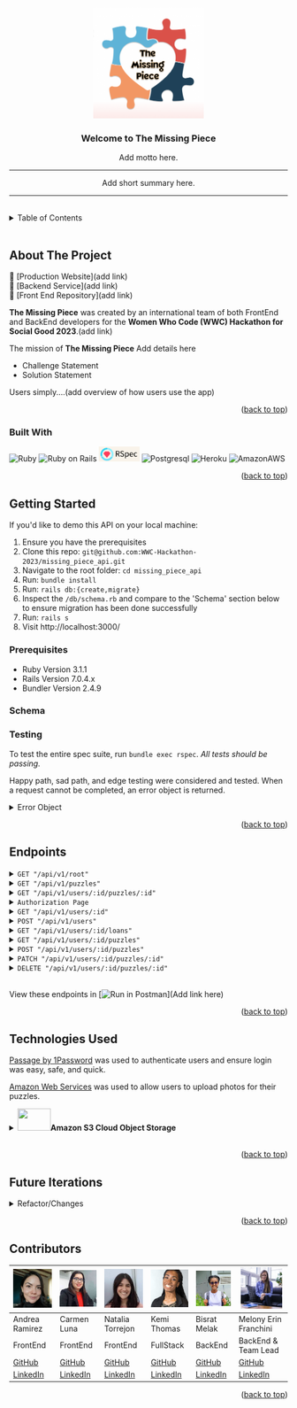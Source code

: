 
<!-- ReadMe -->
<a id="readme-top"></a>

<!-- Opening -->
<br />
<div align="center">
  <a href="https://github.com/WWC-Hackathon-2023/missing_piece_api">
    <img src=".github/the_missing_piece_logo.png" alt="Logo" width="200" height="200">
  </a>

<h3 align="center">Welcome to The Missing Piece</h3>
  <p align="center">
    Add motto here.
    <hr>
    Add short summary here.
  </p>
</div>
<hr>
<br>

<!-- TABLE OF CONTENTS -->
<details>
  <summary>Table of Contents</summary>
  <ol>
    <li>
      <a href="#about-the-project">About The Project</a>
      <ul>
        <li><a href="#built-with">Built With</a></li>
      </ul>
    </li>
    <li>
      <a href="#getting-started">Getting Started</a>
      <ul>
        <li><a href="#prerequisites">Prerequisites</a></li>
        <li><a href="#schema">Schema</a></li>
        <li><a href="#testing">Testing</a></li>
      </ul>
    </li>
    <li><a href="#endpoints">Endpoints</a></li>
    <!-- <li><a href="#apis">APIs Used</a></li> -->
    <li><a href="#technologies">Other Technologies Used</a></li>
    <li><a href="#contact">Contributors</a></li>
    <li><a href="#refactor">Future Iterations</a></li>
  </ol>
</details>
<br>

<!-- ABOUT THE PROJECT -->
## About The Project

   💜  [Production Website](add link)
   <br>
   💜  [Backend Service](add link)
   <br>
   💜  [Front End Repository](add link)
   <br>
   <!-- * [Video Presentation]() -->


  **The Missing Piece** was created by an international team of both FrontEnd and BackEnd developers for the **Women Who Code (WWC) Hackathon for Social Good 2023**.(add link)

  The mission of **The Missing Piece** Add details here
  - Challenge Statement
  - Solution Statement

  Users simply....(add overview of how users use the app)


<p align="right">(<a href="#readme-top">back to top</a>)</p>

<!-- Built With -->
### Built With

![Ruby](https://img.shields.io/badge/Ruby-CC342D?style=for-the-badge&logo=ruby&logoColor=white) 
![Ruby on Rails](https://img.shields.io/badge/Ruby_on_Rails-CC0000?style=for-the-badge&logo=ruby-on-rails&logoColor=white) 
<img src=".github/rspec_badge.jpg" alt="Rspec Badge" height="27">
![Postgresql](https://img.shields.io/badge/PostgreSQL-316192?style=for-the-badge&logo=postgresql&logoColor=white)
![Heroku](https://img.shields.io/badge/Heroku-430098?style=for-the-badge&logo=heroku&logoColor=white)
![AmazonAWS](https://img.shields.io/badge/Amazon_AWS-FF9900?style=for-the-badge&logo=amazonaws&logoColor=white)

<!-- ![GoogleCloud](https://img.shields.io/badge/Google_Cloud-4285F4?style=for-the-badge&logo=google-cloud&logoColor=white)
![CircleCI](https://img.shields.io/badge/circleci-343434?style=for-the-badge&logo=circleci&logoColor=white)
<img src="https://sendgrid.com/brand/sg-twilio/SG_Twilio_Lockup_RGB-WHT-Textx2.png" height="23"> -->


<p align="right">(<a href="#readme-top">back to top</a>)</p>

<!-- GETTING STARTED -->
## Getting Started

If you'd like to demo this API on your local machine:
1. Ensure you have the prerequisites
2. Clone this repo: `git@github.com:WWC-Hackathon-2023/missing_piece_api.git`
3. Navigate to the root folder: `cd missing_piece_api`
4. Run: `bundle install`
5. Run: `rails db:{create,migrate}`
6. Inspect the `/db/schema.rb` and compare to the 'Schema' section below to ensure migration has been done successfully
7. Run: `rails s`
8. Visit http://localhost:3000/

<!-- Prerequisites -->
### Prerequisites

- Ruby Version 3.1.1
- Rails Version 7.0.4.x
- Bundler Version 2.4.9

<!-- Schema -->
### Schema

<!-- <img src=".github/schema.png" alt="Schema" width="100%"> -->

<!-- Testing -->
### Testing
To test the entire spec suite, run `bundle exec rspec`.
*All tests should be passing.*

Happy path, sad path, and edge testing were considered and tested. When a request cannot be completed, an error object is returned.

<details>
  <summary>Error Object</summary>
    <pre>
    <code>
{
  "errors": [
    {
      "status": "404"
      "title": "Invalid Request",
      "detail": [
        "Couldn't find User with 'id'=<id>"
         ]
     }
   ]
}
    </code>
  </pre>
</details>

<p align="right">(<a href="#readme-top">back to top</a>)</p>

<!-- Endpoints -->
## Endpoints

<details>
  <summary><code>GET "/api/v1/root"</code></summary>
  Response:
  <pre>
    <code>
      { data }
    </code>
  </pre>
</details>

<details>
  <summary><code>GET "/api/v1/puzzles"</code></summary>
  Request Body:
  <pre>
    <code>
{
  "zip_code": 12345
}
    </code>
  </pre>

  Response:
  <pre>
    <code>
{ data }
    </code>
  </pre>
</details>

<details>
  <summary><code>GET "/api/v1/users/:id/puzzles/:id"</code></summary>
  Response:
  <pre>
    <code>
{ data }
    </code>
  </pre>
</details>

<details>
  <summary><code>Authorization Page</code></summary>
  Response:
  <pre>
    <code>
{ data }
    </code>
  </pre>
</details>

<details>
  <summary><code>GET "/api/v1/users/:id"</code></summary>
  Response:
  <pre>
    <code>
{ data }
    </code>
  </pre>
</details>

<details>
  <summary><code>POST "/api/v1/users"</code></summary>
  Request Body:
  <pre>
    <code>
{ data }
    </code>
  </pre>

  Response: 
  <pre>
    <code>
{ data }
    </code>
  </pre>
</details>

<details>
  <summary><code>GET "/api/v1/users/:id/loans"</code></summary>
  Response
  <pre>
    <code>
{ data }
    </code>
  </pre>
</details>

<details>
  <summary><code>GET "/api/v1/users/:id/puzzles"</code></summary>
  Response:
  <pre>
    <code>
{ data }
    </code>
  </pre>
</details>

<details>
  <summary><code>POST "/api/v1/users/:id/puzzles"</code></summary>
  Request Body:
  <pre>
    <code>
{ data }
    </code>
  </pre>

  Response: 
  <pre>
    <code>
{ data }
    </code>
  </pre>
</details>

<details>
  <summary><code>PATCH "/api/v1/users/:id/puzzles/:id"</code></summary>
  Request Body:
  <pre>
    <code>
{ data }
    </code>
  </pre>

  Response: 
  <pre>
    <code>
{ data }
    </code>
  </pre>
</details>

<details>
  <summary><code>DELETE "/api/v1/users/:id/puzzles/:id"</code></summary>
  Response:
  <pre>
    <code>
{ data }
    </code>
  </pre>
</details>
<br>

View these endpoints in [![Run in Postman](https://run.pstmn.io/button.svg)](Add link here)

<p align="right">(<a href="#readme-top">back to top</a>)</p>

<!-- APIs Used 
<h2 id="apis">APIs Used</h2>

[Name](link) was consumed to generate ________

[Name](link) was used to create __________

<p align="right">(<a href="#readme-top">back to top</a>)</p> -->

<!-- Technologies Used -->
<h2 id="technologies">Technologies Used</h2>

[Passage by 1Password](https://passage.1password.com/) was used to authenticate users and ensure login was easy, safe, and quick.

<!-- NOTE: need to add image and more details -->

[Amazon Web Services](https://aws.amazon.com/) was used to allow users to upload photos for their puzzles.

<details>
  <summary><img src= "https://logos-world.net/wp-content/uploads/2021/08/Amazon-Web-Services-AWS-Logo.png" style="width:60px; height:40px;"><strong>Amazon S3 Cloud Object Storage</strong></summary><br>
  <p>By including amazon's web service for storage, we can allow users to upload their pictures which are then saved as objects in a "bucket".  </p>

  More information on the gem used for this(`aws-sdk-s3`) can be found [here](https://github.com/aws/aws-sdk-ruby)
</details>
<br>


<p align="right">(<a href="#readme-top">back to top</a>)</p>

<!-- Future Iterations -->

<h2 id="refactor">Future Iterations</h2>
<details>
  <summary>Refactor/Changes</summary>
  <dl>
    <dt>Idea1</dt>
      <dd>- notes</dd>
    <dt>Idea2</dt>
      <dd>- notes</dd>
  </dl>
</details>



<p align="right">(<a href="#readme-top">back to top</a>)</p>

<h2 id="contact">Contributors</h2>


| [<img alt="Paola Andrea Ramirez Quintero" width="75" src=".github/Andrea.jpeg"/>](https://www.linkedin.com/in/paola-andrea-ramirez-quintero/) | [<img alt="Carmen Luna" width="75" src=".github/Carmen.jpg"/>](https://www.linkedin.com/in/carmen-luna-cllp/) | [<img alt="Natalia Torrejon" width="75" src=".github/Nati.jpeg"/>](https://www.linkedin.com/in/natalia-torrejon-developer/) | [<img alt="Kemi Thomas" width="75" src=".github/Kemi.jpeg"/>](https://www.linkedin.com/in/kemi-thomas/) | [<img alt="Bisrat Melak" width="75" src=".github/Bisrat.jpeg"/>](https://www.linkedin.com/in/bisrat-melak/) | [<img alt="Melony Erin Franchini" width="75" src=".github/Melony.jpg"/>](https://www.linkedin.com/in/melony-erin-franchini/) |
| ------------------ | ------------ | -------------- | ----------- | -------------- | ----------- |
| Andrea Ramirez | Carmen Luna | Natalia Torrejon | Kemi Thomas | Bisrat Melak | Melony Erin Franchini |
| FrontEnd | FrontEnd | FrontEnd | FullStack | BackEnd | BackEnd & Team Lead |
| [GitHub](https://github.com/paolandre ) | [GitHub](https://github.com/CarmenLunaP) | [GitHub](https://github.com/Natalia392) | [GitHub](https://github.com/kem247) | [GitHub](https://github.com/bisratlike) | [GitHub](https://github.com/MelTravelz) |
| [LinkedIn](https://www.linkedin.com/in/paola-andrea-ramirez-quintero/) |  [LinkedIn](https://www.linkedin.com/in/carmen-luna-cllp/) | [LinkedIn](https://www.linkedin.com/in/natalia-torrejon-developer/) | [LinkedIn](https://www.linkedin.com/in/kemi-thomas/) | [LinkedIn](https://www.linkedin.com/in/bisrat-melak/) | [LinkedIn](https://www.linkedin.com/in/melony-erin-franchini/) |

<p align="right">(<a href="#readme-top">back to top</a>)</p>
